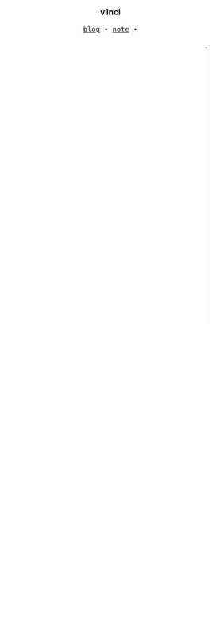 <h3 align="center"> v1nci </h3>

<p align="center">
  <samp>
    <a href="https://blog.v1nci.xyz/">blog</a> ∙
    <a href="https://note.v1nci.xyz/">note</a> ∙
   </samp>
</p>

<p align="center">
  <a href="https://github.com/coldinke">
    <img width="400" align="top" src="https://github.com/coldinke/coldinke/blob/main/general.svg" />
  </a>
  &emsp;
  <a href="https://github.com/coldinke">
    <img width="400" align="top" src="https://github.com/coldinke/coldinke/blob/main/topics.svg" />
  </a>
  <a href="https://github.com/coldinke">
    <img width="400" align="top" src="https://github.com/coldinke/coldinke/blob/main/leetcode.svg" />
  </a>
</p>

<!--
**coldinke/coldinke** is a ✨ _special_ ✨ repository because its `README.md` (this file) appears on your GitHub profile.

Here are some ideas to get you started:

- 🔭 I’m currently working on ...
- 🌱 I’m currently learning ...
- 👯 I’m looking to collaborate on ...
- 🤔 I’m looking for help with ...
- 💬 Ask me about ...
- 📫 How to reach me: ...
- 😄 Pronouns: ...
- ⚡ Fun fact: ...
-->


